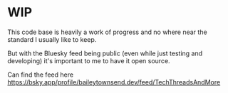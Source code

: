 # WIP

This code base is heavily a work of progress and no where near the standard I usually like to keep.

But with the Bluesky feed being public (even while just testing and developing) it's important to me to have it open
source.

Can find the feed here
https://bsky.app/profile/baileytownsend.dev/feed/TechThreadsAndMore